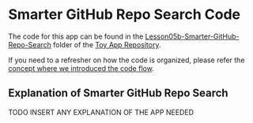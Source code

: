 
# Smarter GitHub Repo Search Code
The code for this app can be found in the [Lesson05b-Smarter-GitHub-Repo-Search](https://github.com/udacity/ud851-Exercises/tree/student/Lesson05b-Smarter-GitHub-Repo-Search) folder of the [Toy App Repository](https://github.com/udacity/ud851-Exercises).

If you need to a refresher on how the code is organized, please refer the [concept where we introduced the code flow](https://classroom.udacity.com/courses/ud851/lessons/93affc67-3f0b-4f9b-b3a4-a7a26f241a86/concepts/115d08bb-f114-46fa-b693-5c6ce1445c07).

## Explanation of Smarter GitHub Repo Search
TODO INSERT ANY EXPLANATION OF THE APP NEEDED
 